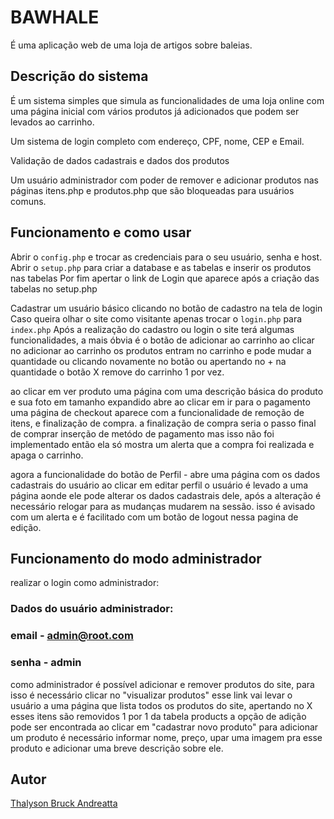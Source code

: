 # BAWHALE

É uma aplicação web de uma loja de artigos sobre baleias.



## Descrição do sistema

É um sistema simples que simula as funcionalidades de uma loja online com uma página inicial com vários produtos já adicionados que podem ser levados ao carrinho. 

Um sistema de login completo com endereço, CPF, nome, CEP e Email. 

Validação de dados cadastrais e dados dos produtos

Um usuário administrador com poder de remover e adicionar produtos nas páginas itens.php e produtos.php que são bloqueadas para usuários comuns.


## Funcionamento e como usar

Abrir o ```config.php``` e trocar as credenciais para o seu usuário, senha e host.
Abrir o ```setup.php``` para criar a database e as tabelas e inserir os produtos nas tabelas
Por fim apertar o link de Login que aparece após a criação das tabelas no setup.php

Cadastrar um usuário básico clicando no botão de cadastro na tela de login Caso queira olhar o site como visitante apenas trocar o ```login.php``` para ```index.php```
Após a realização do cadastro ou login
o site terá algumas funcionalidades,  a mais óbvia é o botão de adicionar ao carrinho
ao clicar no adicionar ao carrinho os produtos entram no carrinho e pode mudar a quantidade ou clicando novamente no botão ou apertando no + na quantidade
o botão X remove do carrinho 1 por vez.

ao clicar em ver produto uma página com uma descrição básica do produto e sua foto em tamanho expandido abre
ao clicar em ir para o pagamento uma página de checkout aparece com a funcionalidade de remoção de itens, e finalização de compra. a finalização de compra seria o passo final de comprar inserção de metódo de pagamento mas isso não foi implementado então ela só mostra um alerta que a compra foi realizada e apaga o carrinho.

agora a funcionalidade do botão de Perfil - abre uma página com os dados cadastrais do usuário ao clicar em editar perfil o usuário é levado a uma página aonde ele pode alterar os dados cadastrais dele, após a alteração é necessário relogar para as mudanças mudarem na sessão. isso é avisado com um alerta e é facilitado com um botão de logout nessa pagina de edição.

## Funcionamento do modo administrador

realizar o login como administrador:
### Dados do usuário administrador:
### email - admin@root.com
### senha - admin
como administrador é possível adicionar e remover produtos do site, para isso é necessário clicar no "visualizar produtos"
esse link vai levar o usuário a uma página que lista todos os produtos do site, apertando no X esses itens são removidos 1 por 1 da tabela products
a opção de adição pode ser encontrada ao clicar em "cadastrar novo produto"
para adicionar um produto é necessário informar nome, preço, upar uma imagem pra esse produto e adicionar uma breve descrição sobre ele.


## Autor
[Thalyson Bruck Andreatta](https://github.com/nooneknowws)

